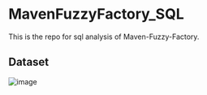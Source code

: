 # MavenFuzzyFactory_SQL
This is the repo for sql analysis of Maven-Fuzzy-Factory.


## Dataset

![image](https://user-images.githubusercontent.com/110933007/190827538-32413561-ebee-4d55-8cbe-8e87b9d4aec1.png)
